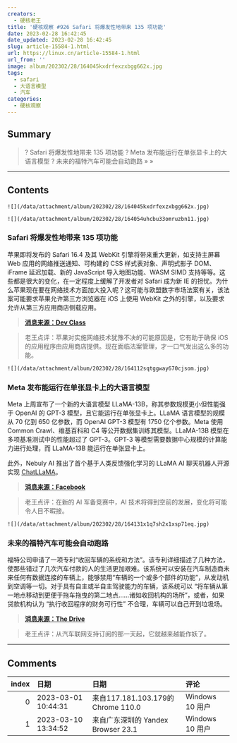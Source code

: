 ```yaml
---
creators:
  - 硬核老王
title: '硬核观察 #926 Safari 将爆发性地带来 135 项功能'
date: 2023-02-28 16:42:45
date_updated: 2023-02-28 16:42:45
slug: article-15584-1.html
url: https://linux.cn/article-15584-1.html
url_from: ''
image: album/202302/28/164045kxdrfexzxbgg662x.jpg
tags:
  - safari
  - 大语言模型
  - 汽车
categories:
  - 硬核观察
---
```


## Summary

> ? Safari 将爆发性地带来 135 项功能
> ? Meta 发布能运行在单张显卡上的大语言模型
> ? 未来的福特汽车可能会自动跑路
> » 
> »

***

<!-- more -->

## Contents

`![](/data/attachment/album/202302/28/164045kxdrfexzxbgg662x.jpg)`

`![](/data/attachment/album/202302/28/164054uhcbu33omruzbn11.jpg)`

### Safari 将爆发性地带来 135 项功能

苹果即将发布的 Safari 16.4 及其 WebKit 引擎将带来重大更新，如支持主屏幕 Web 应用的网络推送通知、可构建的 CSS 样式表对象、声明式影子 DOM、iFrame 延迟加载、新的 JavaScript 导入地图功能、WASM SIMD 支持等等。这些都是很大的变化，在一定程度上缓解了开发者对 Safari 成为新 IE 的担忧。为什么苹果现在要在网络技术方面加大投入呢？这可能与欧盟数字市场法案有关，该法案可能要求苹果允许第三方浏览器在 iOS 上使用 WebKit 之外的引擎，以及要求允许从第三方应用商店侧载应用。

> 
> **[消息来源：Dev Class](https://devclass.com/2023/02/24/no-longer-the-new-ie-apples-safari-16-4-to-bring-135-features/)**
> 
> 
> 

> 
> 老王点评：苹果对实施网络技术犹豫不决的可能原因是，它有助于确保 iOS 的应用程序由应用商店提供。现在面临法案管理，才一口气发出这么多的功能。
> 
> 
> 

`![](/data/attachment/album/202302/28/164112sqtggway670cjsom.jpg)`

### Meta 发布能运行在单张显卡上的大语言模型

Meta 上周宣布了一个新的大语言模型 LLaMA-13B，称其参数规模更小但性能强于 OpenAI 的 GPT-3 模型，且它能运行在单张显卡上。LLaMA 语言模型的规模从 70 亿到 650 亿参数，而 OpenAI GPT-3 模型有 1750 亿个参数。Meta 使用 Common Crawl、维基百科和 C4 等公开数据集训练其模型。LLaMA-13B 模型在多项基准测试中的性能超过了 GPT-3。GPT-3 等模型需要数据中心规模的计算能力进行处理，而 LLaMA-13B 能运行在单张显卡上。

此外，Nebuly AI 推出了首个基于人类反馈强化学习的 LLaMA AI 聊天机器人开源实现 [ChatLLaMA](https://github.com/nebuly-ai/nebullvm/tree/main/apps/accelerate/chatllama)。

> 
> **[消息来源：Facebook](https://research.facebook.com/publications/llama-open-and-efficient-foundation-language-models/)**
> 
> 
> 

> 
> 老王点评：在新的 AI 军备竞赛中，AI 技术将得到空前的发展，变化将可能令人目不暇接。
> 
> 
> 

`![](/data/attachment/album/202302/28/164131x1q7sh2x1xsp71eq.jpg)`

### 未来的福特汽车可能会自动跑路

福特公司申请了一项专利“收回车辆的系统和方法”。该专利详细描述了几种方法，使那些错过了几次汽车付款的人的生活更加艰难。该系统可以安装在汽车制造商未来任何有数据连接的车辆上，能够禁用“车辆的一个或多个部件的功能”，从发动机到空调等一切。对于具有自主或半自主驾驶能力的车辆，该系统可以 “将车辆从第一地点移动到更便于拖车拖曳的第二地点……诸如收回机构的场所”，或者，如果贷款机构认为 “执行收回程序的财务可行性” 不合理，车辆可以自己开到垃圾场。

> 
> **[消息来源：The Drive](https://www.thedrive.com/news/future-fords-could-repossess-themselves-and-drive-away-if-you-miss-payments)**
> 
> 
> 

> 
> 老王点评：从汽车联网支持订阅的那一天起，它就越来越能作妖了。
> 
> 
>

***

## Comments

|   index | 日期                | 日期                                               | 评论                                                                             |
|--------:|:--------------------|:---------------------------------------------------|:---------------------------------------------------------------------------------|
|       0 | 2023-03-01 10:44:31 | 来自117.181.103.179的 Chrome 110.0|Windows 10 用户 | 我特别想要能遥控驾驶的汽车，这样我就能在狭小的空间从车外用遥控慢慢移车不剐蹭了。 |
|       1 | 2023-03-10 13:34:52 | 来自广东深圳的 Yandex Browser 23.1|Windows 10 用户 | BYD了解一下？                                                                    |

